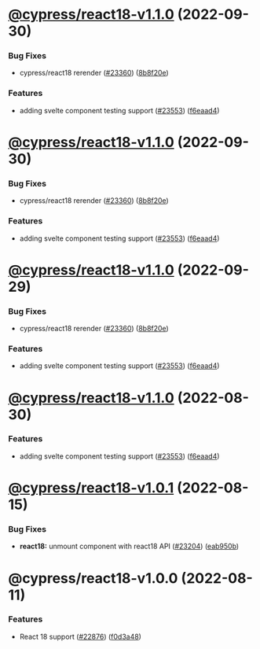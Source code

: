 # [@cypress/react18-v1.1.0](https://github.com/cypress-io/cypress/compare/@cypress/react18-v1.0.1...@cypress/react18-v1.1.0) (2022-09-30)


### Bug Fixes

* cypress/react18 rerender ([#23360](https://github.com/cypress-io/cypress/issues/23360)) ([8b8f20e](https://github.com/cypress-io/cypress/commit/8b8f20eec77d4c0a704aee7f7077dc92dbafb93f))


### Features

* adding svelte component testing support ([#23553](https://github.com/cypress-io/cypress/issues/23553)) ([f6eaad4](https://github.com/cypress-io/cypress/commit/f6eaad40e1836fa9db87c60defa5ae6f390c8fd8))

# [@cypress/react18-v1.1.0](https://github.com/cypress-io/cypress/compare/@cypress/react18-v1.0.1...@cypress/react18-v1.1.0) (2022-09-30)


### Bug Fixes

* cypress/react18 rerender ([#23360](https://github.com/cypress-io/cypress/issues/23360)) ([8b8f20e](https://github.com/cypress-io/cypress/commit/8b8f20eec77d4c0a704aee7f7077dc92dbafb93f))


### Features

* adding svelte component testing support ([#23553](https://github.com/cypress-io/cypress/issues/23553)) ([f6eaad4](https://github.com/cypress-io/cypress/commit/f6eaad40e1836fa9db87c60defa5ae6f390c8fd8))

# [@cypress/react18-v1.1.0](https://github.com/cypress-io/cypress/compare/@cypress/react18-v1.0.1...@cypress/react18-v1.1.0) (2022-09-29)


### Bug Fixes

* cypress/react18 rerender ([#23360](https://github.com/cypress-io/cypress/issues/23360)) ([8b8f20e](https://github.com/cypress-io/cypress/commit/8b8f20eec77d4c0a704aee7f7077dc92dbafb93f))


### Features

* adding svelte component testing support ([#23553](https://github.com/cypress-io/cypress/issues/23553)) ([f6eaad4](https://github.com/cypress-io/cypress/commit/f6eaad40e1836fa9db87c60defa5ae6f390c8fd8))

# [@cypress/react18-v1.1.0](https://github.com/cypress-io/cypress/compare/@cypress/react18-v1.0.1...@cypress/react18-v1.1.0) (2022-08-30)


### Features

* adding svelte component testing support ([#23553](https://github.com/cypress-io/cypress/issues/23553)) ([f6eaad4](https://github.com/cypress-io/cypress/commit/f6eaad40e1836fa9db87c60defa5ae6f390c8fd8))

# [@cypress/react18-v1.0.1](https://github.com/cypress-io/cypress/compare/@cypress/react18-v1.0.0...@cypress/react18-v1.0.1) (2022-08-15)


### Bug Fixes

* **react18:** unmount component with react18 API ([#23204](https://github.com/cypress-io/cypress/issues/23204)) ([eab950b](https://github.com/cypress-io/cypress/commit/eab950bec013f9caf5836e3fa58670fde25e2684))

# @cypress/react18-v1.0.0 (2022-08-11)


### Features

* React 18 support ([#22876](https://github.com/cypress-io/cypress/issues/22876)) ([f0d3a48](https://github.com/cypress-io/cypress/commit/f0d3a4867907bf6e60468510daa883ccc8dcfb63))

